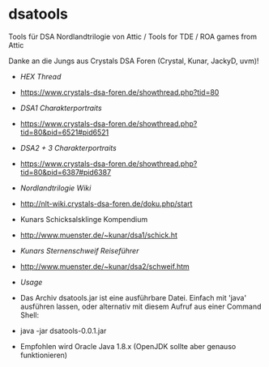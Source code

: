 # dsatools
Tools für DSA Nordlandtrilogie von Attic / Tools for TDE / ROA games from Attic

Danke an die Jungs aus Crystals DSA Foren (Crystal, Kunar, JackyD, uvm)!

* *HEX Thread*
* https://www.crystals-dsa-foren.de/showthread.php?tid=80

* *DSA1 Charakterportraits*
* https://www.crystals-dsa-foren.de/showthread.php?tid=80&pid=6521#pid6521

* *DSA2 + 3 Charakterportraits*
* https://www.crystals-dsa-foren.de/showthread.php?tid=80&pid=6387#pid6387

* *Nordlandtrilogie Wiki*
* http://nlt-wiki.crystals-dsa-foren.de/doku.php/start

* Kunars Schicksalsklinge Kompendium
* http://www.muenster.de/~kunar/dsa1/schick.ht

* *Kunars Sternenschweif Reiseführer*
* http://www.muenster.de/~kunar/dsa2/schweif.htm

* *Usage*
* Das Archiv dsatools.jar ist eine ausführbare Datei. Einfach mit 'java' ausführen lassen, oder alternativ mit diesem Aufruf aus einer Command Shell:
* java -jar dsatools-0.0.1.jar
* Empfohlen wird Oracle Java 1.8.x (OpenJDK sollte aber genauso funktionieren)
